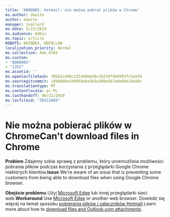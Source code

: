 ```yaml
---
title: '8000085: Hotmail: nie można pobrać plików w Chrome'
ms.author: daeite
author: daeite
manager: joallard
ms.date: 5/23/2019
ms.audience: Admin
ms.topic: article
ROBOTS: NOINDEX, NOFOLLOW
localization_priority: Normal
ms.collection: Adm_O365
ms.custom:
- "8000085"
- "1352"
ms.assetid: ''
ms.openlocfilehash: f8b62ce98c125360bb48c36339f9b9593fc5a55b
ms.sourcegitcommit: 1d98db8acb9959aba3b5e308a567ade6b62da56c
ms.translationtype: MT
ms.contentlocale: pl-PL
ms.lasthandoff: 08/22/2019
ms.locfileid: "36511605"
---
```

# <a name="cant-download-files-in-chrome"></a><span data-ttu-id="1808f-102">Nie można pobierać plików w Chrome</span><span class="sxs-lookup"><span data-stu-id="1808f-102">Can't download files in Chrome</span></span>

<span data-ttu-id="1808f-103">**Problem** Zdajemy sobie sprawę z problemu, który uniemożliwia możliwości pobrania plików podczas korzystania z przeglądarki Google Chrome niektórych klientów.</span><span class="sxs-lookup"><span data-stu-id="1808f-103">**Issue** We're aware of an issue that is preventing some customers from being able to download files when using Google Chrome browser.</span></span> 

<span data-ttu-id="1808f-104">**Obejście problemu** Użyj [Microsoft Edge](https://www.microsoft.com/en-gb/windows/microsoft-edge) lub innej przeglądarki sieci web.</span><span class="sxs-lookup"><span data-stu-id="1808f-104">**Workaround** Use [Microsoft Edge](https://www.microsoft.com/en-gb/windows/microsoft-edge) or another web browser.</span></span>
<span data-ttu-id="1808f-105">Dowiedz się więcej na temat sposobu [pobierania plików i załączników Hotmail](https://support.office.com/article/8d7c1ea7-4e5f-44ce-bb6e-c5fcc92ba9ab?wt.mc_id=Office_Outlook_com_Alchemy).</span><span class="sxs-lookup"><span data-stu-id="1808f-105">Learn more about how to [download files and Outlook.com attachments](https://support.office.com/article/8d7c1ea7-4e5f-44ce-bb6e-c5fcc92ba9ab?wt.mc_id=Office_Outlook_com_Alchemy).</span></span>

